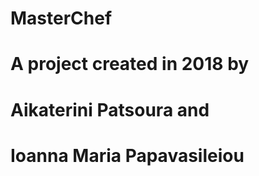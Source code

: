 # MasterChef 
# A project created in 2018 by 
# Aikaterini Patsoura and 
# Ioanna Maria Papavasileiou
